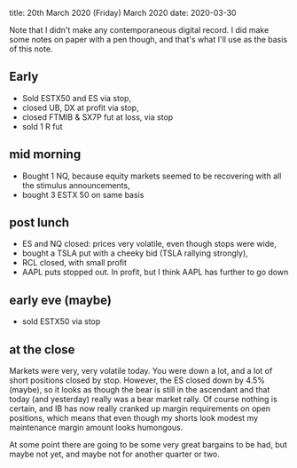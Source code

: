 title:  20th March 2020 \(Friday\) March 2020
date: 2020-03-30

Note that I didn't make any contemporaneous digital record. I did make some notes on paper with a pen though, and that's what I'll use as the basis of this note.

## Early

* Sold ESTX50 and ES via stop,
* closed UB, DX at profit via stop,
* closed FTMIB & SX7P fut at loss, via stop
* sold 1 R fut

## mid morning

* Bought 1 NQ, because equity markets seemed to be recovering with all the stimulus announcements,
* bought 3 ESTX 50 on same basis

## post lunch

* ES and NQ closed: prices very volatile, even though stops were wide,
* bought a TSLA put with a cheeky bid \(TSLA rallying strongly\),
* RCL closed, with small profit
* AAPL puts stopped out. In profit, but I think AAPL has further to go down

## early eve \(maybe\)

* sold ESTX50 via stop

## at the close

Markets were very, very volatile today. You were down a lot, and a lot of short positions closed by stop. However, the ES closed down by 4.5% \(maybe\), so it looks as though the bear is still in the ascendant and that today \(and yesterday\) really was a bear market rally. Of course nothing is certain, and IB has now really cranked up margin requirements on open positions, which means that even though my shorts look modest my maintenance margin amount looks humongous.

At some point there are going to be some very great bargains to be had, but maybe not yet, and maybe not for another quarter or two.

